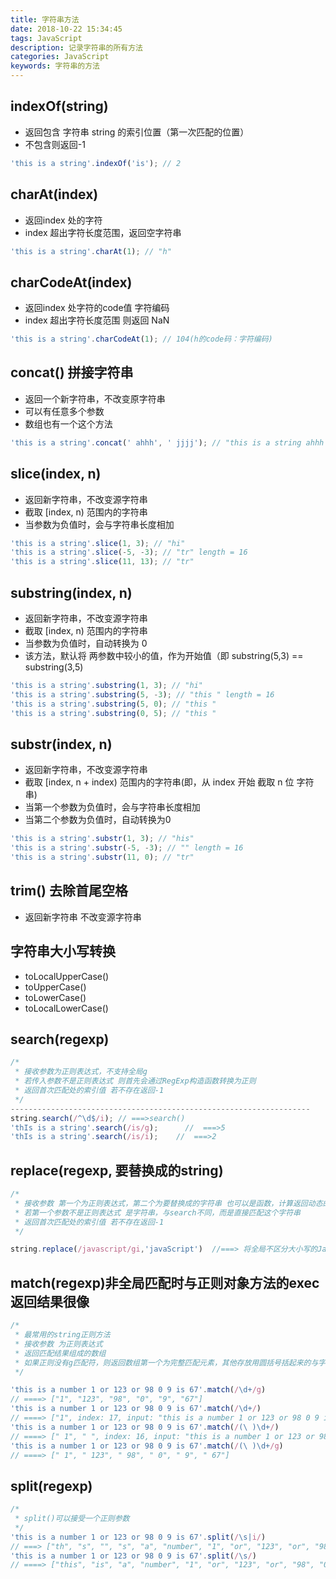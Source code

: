 ```yaml
---
title: 字符串方法
date: 2018-10-22 15:34:45
tags: JavaScript
description: 记录字符串的所有方法
categories: JavaScript
keywords: 字符串的方法
---
```


## indexOf(string) 
- 返回包含 字符串 string 的索引位置（第一次匹配的位置）
- 不包含则返回-1

```js
'this is a string'.indexOf('is'); // 2
```

## charAt(index)
- 返回index 处的字符
- index 超出字符长度范围，返回空字符串

```js
'this is a string'.charAt(1); // "h"
```

## charCodeAt(index)
- 返回index 处字符的code值 字符编码
- index 超出字符长度范围 则返回 NaN

```js
'this is a string'.charCodeAt(1); // 104(h的code码：字符编码)
```
## concat() 拼接字符串
- 返回一个新字符串，不改变原字符串
- 可以有任意多个参数
- 数组也有一个这个方法

```js
'this is a string'.concat(' ahhh', ' jjjj'); // "this is a string ahhh jjjj"
```

## slice(index, n) 
- 返回新字符串，不改变源字符串
- 截取 [index, n) 范围内的字符串
- 当参数为负值时，会与字符串长度相加

```js
'this is a string'.slice(1, 3); // "hi"
'this is a string'.slice(-5, -3); // "tr" length = 16
'this is a string'.slice(11, 13); // "tr"
```
## substring(index, n)
- 返回新字符串，不改变源字符串
- 截取 [index, n) 范围内的字符串
- 当参数为负值时，自动转换为 0 
- 该方法，默认将 两参数中较小的值，作为开始值（即 substring(5,3) == substring(3,5)

```js
'this is a string'.substring(1, 3); // "hi"
'this is a string'.substring(5, -3); // "this " length = 16
'this is a string'.substring(5, 0); // "this "
'this is a string'.substring(0, 5); // "this "
```

## substr(index, n)
- 返回新字符串，不改变源字符串
- 截取 [index, n + index) 范围内的字符串(即，从 index 开始 截取 n 位 字符串)
- 当第一个参数为负值时，会与字符串长度相加
- 当第二个参数为负值时，自动转换为0

```js
'this is a string'.substr(1, 3); // "his"
'this is a string'.substr(-5, -3); // "" length = 16
'this is a string'.substr(11, 0); // "tr"
```

## trim() 去除首尾空格
- 返回新字符串 不改变源字符串

## 字符串大小写转换

- toLocalUpperCase()
- toUpperCase()
- toLowerCase()
- toLocalLowerCase()

## search(regexp)

```js
/*
 * 接收参数为正则表达式，不支持全局g 
 * 若传入参数不是正则表达式 则首先会通过RegExp构造函数转换为正则
 * 返回首次匹配处的索引值 若不存在返回-1  
 */
-------------------------------------------------------------------
string.search(/^\d$/i); // ===>search() 
'thIs is a string'.search(/is/g);      //  ===>5
'thIs is a string'.search(/is/i);    //  ===>2
```

## replace(regexp, 要替换成的string)

```js
/*
 * 接收参数 第一个为正则表达式，第二个为要替换成的字符串 也可以是函数，计算返回动态的字符串 支持全局g
 * 若第一个参数不是正则表达式 是字符串，与search不同，而是直接匹配这个字符串
 * 返回首次匹配处的索引值 若不存在返回-1  
 */

string.replace(/javascript/gi,'javaScript')  //===> 将全局不区分大小写的JavaScript字符串替换成 javaScript
```

## match(regexp)非全局匹配时与正则对象方法的exec返回结果很像

```js
/*
 * 最常用的string正则方法
 * 接收参数 为正则表达式
 * 返回匹配结果组成的数组  
 * 如果正则没有g匹配符，则返回数组第一个为完整匹配元素，其他存放用圆括号括起来的与字符串相匹配的子串
 */

'this is a number 1 or 123 or 98 0 9 is 67'.match(/\d+/g)
// ====> ["1", "123", "98", "0", "9", "67"]
'this is a number 1 or 123 or 98 0 9 is 67'.match(/\d+/)
// ====> ["1", index: 17, input: "this is a number 1 or 123 or 98 0 9 is 67"]
'this is a number 1 or 123 or 98 0 9 is 67'.match(/(\ )\d+/)
// ====> [" 1", " ", index: 16, input: "this is a number 1 or 123 or 98 0 9 is 67"]
'this is a number 1 or 123 or 98 0 9 is 67'.match(/(\ )\d+/g)
// ====> [" 1", " 123", " 98", " 0", " 9", " 67"]
```

## split(regexp)

```js
/*
 * split()可以接受一个正则参数
 */
'this is a number 1 or 123 or 98 0 9 is 67'.split(/\s|i/)
// ===> ["th", "s", "", "s", "a", "number", "1", "or", "123", "or", "98", "0", "9", "", "s", "67"]
'this is a number 1 or 123 or 98 0 9 is 67'.split(/\s/)
// ====> ["this", "is", "a", "number", "1", "or", "123", "or", "98", "0", "9", "is", "67"]
```

